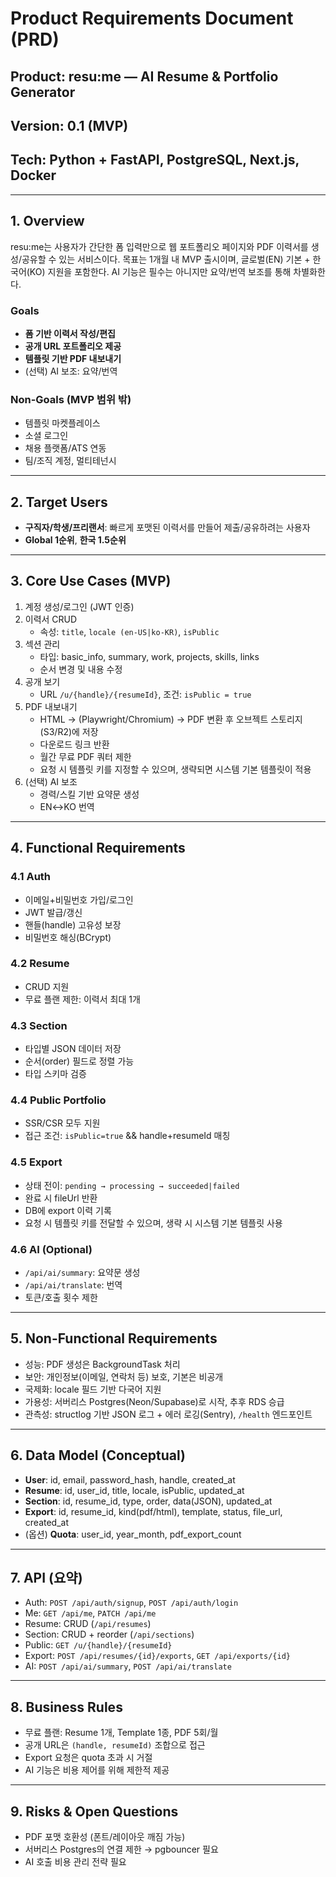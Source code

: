 # Product Requirements Document (PRD)

## Product: resu:me — AI Resume & Portfolio Generator

## Version: 0.1 (MVP)

## Tech: Python + FastAPI, PostgreSQL, Next.js, Docker

---

## 1. Overview

resu:me는 사용자가 간단한 폼 입력만으로 웹 포트폴리오 페이지와 PDF 이력서를 생성/공유할 수 있는 서비스이다.
목표는 1개월 내 MVP 출시이며, 글로벌(EN) 기본 + 한국어(KO) 지원을 포함한다.
AI 기능은 필수는 아니지만 요약/번역 보조를 통해 차별화한다.

### Goals

- **폼 기반 이력서 작성/편집**
- **공개 URL 포트폴리오 제공**
- **템플릿 기반 PDF 내보내기**
- (선택) AI 보조: 요약/번역

### Non-Goals (MVP 범위 밖)

- 템플릿 마켓플레이스
- 소셜 로그인
- 채용 플랫폼/ATS 연동
- 팀/조직 계정, 멀티테넌시

---

## 2. Target Users

- **구직자/학생/프리랜서**: 빠르게 포맷된 이력서를 만들어 제출/공유하려는 사용자
- **Global 1순위**, **한국 1.5순위**

---

## 3. Core Use Cases (MVP)

1. 계정 생성/로그인 (JWT 인증)
2. 이력서 CRUD
   - 속성: `title`, `locale (en-US|ko-KR)`, `isPublic`
3. 섹션 관리
   - 타입: basic_info, summary, work, projects, skills, links
   - 순서 변경 및 내용 수정
4. 공개 보기
   - URL `/u/{handle}/{resumeId}`, 조건: `isPublic = true`
5. PDF 내보내기
   - HTML → (Playwright/Chromium) → PDF 변환 후 오브젝트 스토리지(S3/R2)에 저장
   - 다운로드 링크 반환
   - 월간 무료 PDF 쿼터 제한
   - 요청 시 템플릿 키를 지정할 수 있으며, 생략되면 시스템 기본 템플릿이 적용
6. (선택) AI 보조
   - 경력/스킬 기반 요약문 생성
   - EN↔KO 번역

---

## 4. Functional Requirements

### 4.1 Auth

- 이메일+비밀번호 가입/로그인
- JWT 발급/갱신
- 핸들(handle) 고유성 보장
- 비밀번호 해싱(BCrypt)

### 4.2 Resume

- CRUD 지원
- 무료 플랜 제한: 이력서 최대 1개

### 4.3 Section

- 타입별 JSON 데이터 저장
- 순서(order) 필드로 정렬 가능
- 타입 스키마 검증

### 4.4 Public Portfolio

- SSR/CSR 모두 지원
- 접근 조건: `isPublic=true` && handle+resumeId 매칭

### 4.5 Export

- 상태 전이: `pending → processing → succeeded|failed`
- 완료 시 fileUrl 반환
- DB에 export 이력 기록
- 요청 시 템플릿 키를 전달할 수 있으며, 생략 시 시스템 기본 템플릿 사용

### 4.6 AI (Optional)

- `/api/ai/summary`: 요약문 생성
- `/api/ai/translate`: 번역
- 토큰/호출 횟수 제한

---

## 5. Non-Functional Requirements

- 성능: PDF 생성은 BackgroundTask 처리
- 보안: 개인정보(이메일, 연락처 등) 보호, 기본은 비공개
- 국제화: locale 필드 기반 다국어 지원
- 가용성: 서버리스 Postgres(Neon/Supabase)로 시작, 추후 RDS 승급
- 관측성: structlog 기반 JSON 로그 + 에러 로깅(Sentry), `/health` 엔드포인트

---

## 6. Data Model (Conceptual)

- **User**: id, email, password_hash, handle, created_at
- **Resume**: id, user_id, title, locale, isPublic, updated_at
- **Section**: id, resume_id, type, order, data(JSON), updated_at
- **Export**: id, resume_id, kind(pdf/html), template, status, file_url, created_at
- (옵션) **Quota**: user_id, year_month, pdf_export_count

---

## 7. API (요약)

- Auth: `POST /api/auth/signup`, `POST /api/auth/login`
- Me: `GET /api/me`, `PATCH /api/me`
- Resume: CRUD (`/api/resumes`)
- Section: CRUD + reorder (`/api/sections`)
- Public: `GET /u/{handle}/{resumeId}`
- Export: `POST /api/resumes/{id}/exports`, `GET /api/exports/{id}`
- AI: `POST /api/ai/summary`, `POST /api/ai/translate`

---

## 8. Business Rules

- 무료 플랜: Resume 1개, Template 1종, PDF 5회/월
- 공개 URL은 `(handle, resumeId)` 조합으로 접근
- Export 요청은 quota 초과 시 거절
- AI 기능은 비용 제어를 위해 제한적 제공

---

## 9. Risks & Open Questions

- PDF 포맷 호환성 (폰트/레이아웃 깨짐 가능)
- 서버리스 Postgres의 연결 제한 → pgbouncer 필요
- AI 호출 비용 관리 전략 필요
